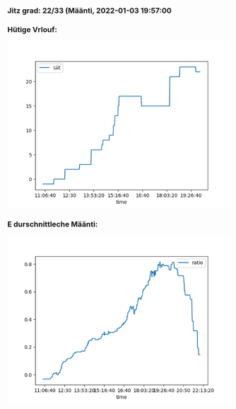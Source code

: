 ### Jitz grad: 22/33 (Määnti, 2022-01-03 19:57:00

### Hütige Vrlouf:
![Graph](Today.png)

### E durschnittleche Määnti:
![Graph](Määnti.png)